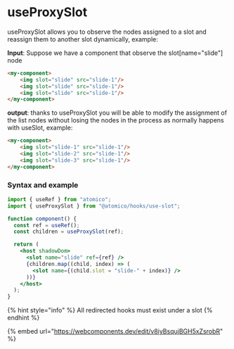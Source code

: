 # useProxySlot

useProxySlot allows you to observe the nodes assigned to a slot and reassign them to another slot dynamically, example:

**Input**: Suppose we have a component that observe the slot\[name="slide"] node

```html
<my-component>
    <img slot="slide" src="slide-1"/>
    <img slot="slide" src="slide-1"/>
    <img slot="slide" src="slide-1"/>
</my-component>
```

**output**: thanks to useProxySlot you will be able to modify the assignment of the list nodes without losing the nodes in the process as normally happens with useSlot, example:

```html
<my-component>
    <img slot="slide-1" src="slide-1"/>
    <img slot="slide-2" src="slide-1"/>
    <img slot="slide-3" src="slide-1"/>
</my-component>
```

### Syntax and example

```jsx
import { useRef } from "atomico";
import { useProxySlot } from "@atomico/hooks/use-slot";

function component() {
  const ref = useRef();
  const children = useProxySlot(ref);

  return (
    <host shadowDom>
      <slot name="slide" ref={ref} />
      {children.map((child, index) => (
        <slot name={(child.slot = "slide-" + index)} />
      ))}
    </host>
  );
}
```

{% hint style="info" %}
All redirected hooks must exist under a slot
{% endhint %}

{% embed url="https://webcomponents.dev/edit/v8iyBsqujBGH5xZsrobR" %}
